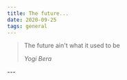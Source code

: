```yaml
---
title: The future...
date: 2020-09-25
tags: general
---
```

<blockquote><p>The future ain't what it used to be</p><cite>Yogi Bera</cite></blockquote>
---
